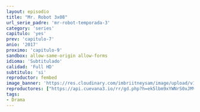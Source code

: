 ```yaml
---
layout: episodio
title: "Mr. Robot 3x08"
url_serie_padre: 'mr-robot-temporada-3'
category: 'series'
capitulo: 'yes'
prev: 'capitulo-7'
anio: '2017'
proximo: 'capitulo-9'
sandbox: allow-same-origin allow-forms
idioma: 'Subtitulado'
calidad: 'Full HD'
subtitulo: 'si'
reproductor: fembed
image_banner: 'https://res.cloudinary.com/imbriitneysam/image/upload/v1546988735/robot3-banner-min.jpg'
reproductores: ["https://api.cuevana3.io/rr/gd.php?h=ek5lbm9xYWNrS0xJMVp5b21KREk0dFBLbjVkaHhkRGdrOG1jbnBpUnhhS1ZzWUoxbEs2bjY4N0dlcXgwenBlcGxiYUZxSDZsbE1MRDNaaG1wY1RDMXFhU3FadVkyUT09"]
tags:
- Drama
---
```











